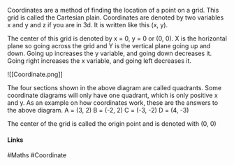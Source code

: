 Coordinates are a method of finding the location of a point on a grid. This grid is called the Cartesian plain. Coordinates are denoted by two variables x and y and z if you are in 3d. It is written like this (x, y).

The center of this grid is denoted by x = 0, y = 0 or (0, 0). X is the horizontal plane so going across the grid and Y is the vertical plane going up and down. Going up increases the y variable, and going down decreases it. Going right increases the x variable, and going left decreases it.

![[Coordinate.png]]

The four sections shown in the above diagram are called quadrants. Some coordinate diagrams will only have one quadrant, which is only positive x and y. As an example on how coordinates work, these are the answers to the above diagram. A = (3, 2) B = (-2, 2) C = (-3, -2) D = (4, -3)

The center of the grid is called the origin point and is denoted with (0, 0)

#### Links
#Maths #Coordinate